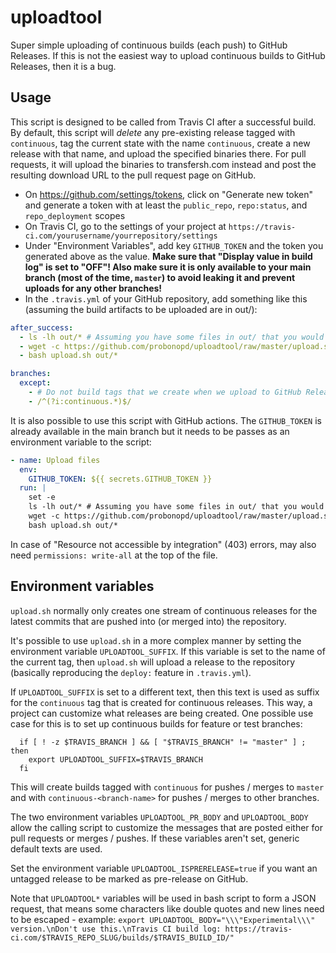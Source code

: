 # uploadtool

Super simple uploading of continuous builds (each push) to GitHub Releases. If this is not the easiest way to upload continuous builds to GitHub Releases, then it is a bug.

## Usage

This script is designed to be called from Travis CI after a successful build. By default, this script will _delete_ any pre-existing release tagged with `continuous`, tag the current state with the name `continuous`, create a new release with that name, and upload the specified binaries there. For pull requests, it will upload the binaries to transfersh.com instead and post the resulting download URL to the pull request page on GitHub.

 - On https://github.com/settings/tokens, click on "Generate new token" and generate a token with at least the `public_repo`, `repo:status`, and `repo_deployment` scopes
 - On Travis CI, go to the settings of your project at `https://travis-ci.com/yourusername/yourrepository/settings`
 - Under "Environment Variables", add key `GITHUB_TOKEN` and the token you generated above as the value. **Make sure that "Display value in build log" is set to "OFF"! Also make sure it is only available to your main branch (most of the time, `master`) to avoid leaking it and prevent uploads for any other branches!** 
 - In the `.travis.yml` of your GitHub repository, add something like this (assuming the build artifacts to be uploaded are in out/):

```yaml
after_success:
  - ls -lh out/* # Assuming you have some files in out/ that you would like to upload
  - wget -c https://github.com/probonopd/uploadtool/raw/master/upload.sh
  - bash upload.sh out/*

branches:
  except:
    - # Do not build tags that we create when we upload to GitHub Releases
    - /^(?i:continuous.*)$/
```

It is also possible to use this script with GitHub actions. The `GITHUB_TOKEN` is already available in the main branch but it needs to be passes as an environment variable to the script:

```yaml
- name: Upload files
  env:
    GITHUB_TOKEN: ${{ secrets.GITHUB_TOKEN }}
  run: |
    set -e
    ls -lh out/* # Assuming you have some files in out/ that you would like to upload
    wget -c https://github.com/probonopd/uploadtool/raw/master/upload.sh
    bash upload.sh out/*
```

In case of "Resource not accessible by integration" (403) errors, may also need `permissions: write-all` at the top of the file.

## Environment variables

`upload.sh` normally only creates one stream of continuous releases for the latest commits that are pushed into (or merged into) the repository.

It's possible to use `upload.sh` in a more complex manner by setting the environment variable `UPLOADTOOL_SUFFIX`. If this variable is set to the name of the current tag, then `upload.sh` will upload a release to the repository (basically reproducing the `deploy:` feature in `.travis.yml`).

If `UPLOADTOOL_SUFFIX` is set to a different text, then this text is used as suffix for the `continuous` tag that is created for continuous releases. This way, a project can customize what releases are being created.
One possible use case for this is to set up continuous builds for feature or test branches:
```
  if [ ! -z $TRAVIS_BRANCH ] && [ "$TRAVIS_BRANCH" != "master" ] ; then
    export UPLOADTOOL_SUFFIX=$TRAVIS_BRANCH
  fi
```
This will create builds tagged with `continuous` for pushes / merges to `master` and with `continuous-<branch-name>` for pushes / merges to other branches.

The two environment variables `UPLOADTOOL_PR_BODY` and `UPLOADTOOL_BODY` allow the calling script to customize the messages that are posted either for pull requests or merges / pushes. If these variables aren't set, generic default texts are used.

Set the environment variable `UPLOADTOOL_ISPRERELEASE=true` if you want an untagged release to be marked as pre-release on GitHub.

Note that `UPLOADTOOL*` variables will be used in bash script to form a JSON request, that means some
characters like double quotes and new lines need to be escaped - example: `export UPLOADTOOL_BODY="\\\"Experimental\\\" version.\nDon't use this.\nTravis CI build log: https://travis-ci.com/$TRAVIS_REPO_SLUG/builds/$TRAVIS_BUILD_ID/"`
